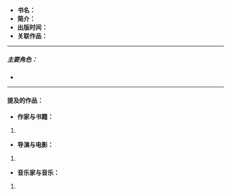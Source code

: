 
- **书名：** 
- **简介：** 
- **出版时间：** 
- **关联作品：** 

---

##### **主要角色：** 

- 

---

#### 提及的作品：

- **作家与书籍：** 
1. 

- **导演与电影：** 
1. 

- **音乐家与音乐：** 
1. 
